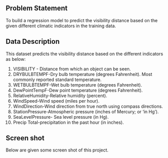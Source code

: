
## Problem Statement

To build a regression model to predict the visibility distance based on the given different climatic indicators in the training data.

## Data Description
This dataset predicts the visibility distance based on the different indicators as below:

1.	VISIBILITY - Distance from which an object can be seen.
2.	DRYBULBTEMPF-Dry bulb temperature (degrees Fahrenheit). Most commonly reported standard temperature.
3.	WETBULBTEMPF-Wet bulb temperature (degrees Fahrenheit).
4.	DewPointTempF-Dew point temperature (degrees Fahrenheit).
5.	RelativeHumidity-Relative humidity (percent).
6.	WindSpeed-Wind speed (miles per hour).
7.	WindDirection-Wind direction from true north using compass directions.
8.	StationPressure-Atmospheric pressure (inches of Mercury; or ‘in Hg’).
9.	SeaLevelPressure- Sea level pressure (in Hg).
10.	Precip	Total-precipitation in the past hour (in inches).

## Screen shot 
Below are given some screen shot of this project.




